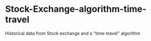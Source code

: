 # Stock-Exchange-algorithm-time-travel
Historical data from Stock exchange and a "time-travel" algorithm
